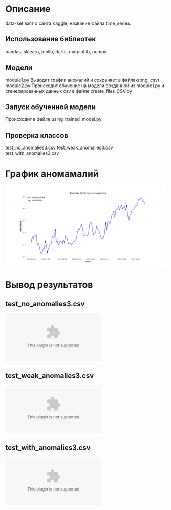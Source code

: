 # Описание
data-set взят с сайта Kaggle, название файла time_series.

## Использование библеотек
pandas, sklearn, joblib, darts, matplotlib, numpy

## Модели
module1.py Выводит график аномалий и сохраняет в файлах(png, csv)
module2.py Происходит обучение на модели созданной из module1.py и сгенерированных данных csv в файле create_files_CSV.py

## Запуск обученной модели
Происходит в файле using_trained_model.py

## Проверка классов
test_no_anomalies3.csv
test_weak_anomalies3.csv
test_with_anomalies3.csv

# График аномамалий
![График аномамалий](images/anomaly_detection_plot.png)

# Вывод результатов
## test_no_anomalies3.csv
![График аномамалий](images/test_no_anomalies3.csv)

## test_weak_anomalies3.csv
![График аномамалий](images/test_weak_anomalies3.csv)

## test_with_anomalies3.csv
![График аномамалий](images/test_with_anomalies3.csv)